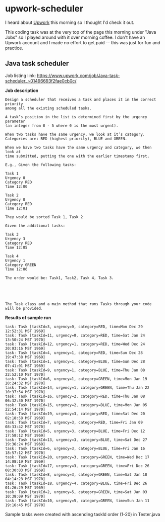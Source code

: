 # upwork-scheduler

I heard about [Upwork](http://upwork.com) this morning so I thought I'd check it out.  

This coding task was at the very top of the page this morning under "Java Jobs" so I played around with it over morning coffee.
I don't have an Upwork account and I made no effort to get paid -- this was just for fun and practice.

## Java task scheduler ##

Job listing link:  https://www.upwork.com/job/Java-task-scheduler_~01496693f2fae0cb0c/

**Job description**
```
Design a scheduler that receives a task and places it in the correct priority 
among all the existing scheduled tasks. 

A task’s position in the list is determined first by the urgency parameter 
(an integer from 0 - 5 where 0 is the most urgent). 

When two tasks have the same urgency, we look at it’s category. 
Categories are: RED (highest priority), BLUE and GREEN. 

When we have two tasks have the same urgency and category, we then look at 
time submitted, putting the one with the earlier timestamp first. 

E.g., Given the following tasks:

Task 1
Urgency 0
Category RED
Time 12:00

Task 2
Urgency 0
Category RED
Time 12:01

They would be sorted Task 1, Task 2

Given the additional tasks:

Task 3
Urgency 3
Category RED
Time 12:05

Task 4
Urgency 1
Category GREEN
Time 12:06

The order would be: Task1, Task2, Task 4, Task 3.





The Task class and a main method that runs Tasks through your code will be provided.
```

**Results of sample run**
```
task: Task [taskId=3, urgency=0, category=RED, time=Mon Dec 29 12:52:31 MST 1969]
task: Task [taskId=11, urgency=0, category=RED, time=Sat Jan 24 13:50:24 MST 1970]
task: Task [taskId=12, urgency=1, category=RED, time=Wed Dec 24 20:03:16 MST 1969]
task: Task [taskId=4, urgency=1, category=RED, time=Sun Dec 28 19:47:38 MST 1969]
task: Task [taskId=1, urgency=1, category=BLUE, time=Sun Dec 28 07:41:01 MST 1969]
task: Task [taskId=9, urgency=1, category=BLUE, time=Thu Jan 08 22:52:10 MST 1970]
task: Task [taskId=6, urgency=1, category=GREEN, time=Mon Jan 19 20:24:32 MST 1970]
task: Task [taskId=14, urgency=1, category=GREEN, time=Thu Jan 22 10:37:54 MST 1970]
task: Task [taskId=16, urgency=2, category=RED, time=Thu Jan 08 06:32:30 MST 1970]
task: Task [taskId=15, urgency=2, category=BLUE, time=Mon Jan 05 22:54:14 MST 1970]
task: Task [taskId=19, urgency=3, category=RED, time=Sat Dec 20 02:18:58 MST 1969]
task: Task [taskId=7, urgency=3, category=RED, time=Fri Jan 09 08:33:42 MST 1970]
task: Task [taskId=5, urgency=3, category=BLUE, time=Fri Dec 12 17:58:12 MST 1969]
task: Task [taskId=13, urgency=3, category=BLUE, time=Sat Dec 27 19:36:24 MST 1969]
task: Task [taskId=6, urgency=3, category=BLUE, time=Fri Jan 16 18:57:12 MST 1970]
task: Task [taskId=20, urgency=3, category=GREEN, time=Wed Dec 17 14:08:19 MST 1969]
task: Task [taskId=17, urgency=3, category=GREEN, time=Fri Dec 26 08:30:03 MST 1969]
task: Task [taskId=8, urgency=3, category=GREEN, time=Sat Jan 10 04:14:28 MST 1970]
task: Task [taskId=18, urgency=4, category=BLUE, time=Fri Dec 26 01:26:29 MST 1969]
task: Task [taskId=2, urgency=5, category=GREEN, time=Sat Jan 03 10:38:09 MST 1970]
task: Task [taskId=10, urgency=5, category=GREEN, time=Sun Jan 11 19:16:45 MST 1970]
```



Sample tasks were created with ascending taskId order (1-20) in Tester.java
